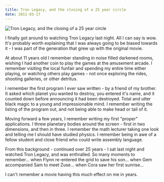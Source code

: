 ```yaml
---
title: Tron Legacy, and the closing of a 25 year circle
date: 2011-03-17
---
```


![Tron Legacy, and the closing of a 25 year circle](https://source.unsplash.com/X6cChncECA8/1600x900)

I finally got around to watching Tron Legacy last night. All I can say is wow. It's probably worth explaining that I was always going to be biased towards it - I was part of the generation that grew up with the original movie.

At about 11 years old I remember standing in noise filled darkened rooms, wishing I had another coin to play the games at the amusement arcade. I remember visiting the local funfair and spending my entire time either playing, or watching others play games - not once exploring the rides, shooting galleries, or other detritus.

I remember the first program I ever saw written - by a friend of my brother. It asked which planet you wanted to destroy, you entered it's name, and it counted down before announcing it had been destroyed. Total and utter black magic to a young and impressionable mind. I remember writing the listing of the program out, and not being able to make head or tail of it.

Moving forward a few years, I remember writing my first "proper" applications. I threw planetary bodies around the screen - first in two dimensions, and then in three. I remember the math lecturer taking one look and telling me I should have studied physics. I remember being in awe of a fellow student and close friend who could write assembly language.

From this background - continued over 25 years - I sat last night and watched Tron Legacy, and was enthralled. So many moments to remember... when Flynn re-entered the grid to save his son... when Gem accompanied Sam to meet Zuse... when Cora saw her first sunrise...

I can't remember a movie having this much effect on me in years.